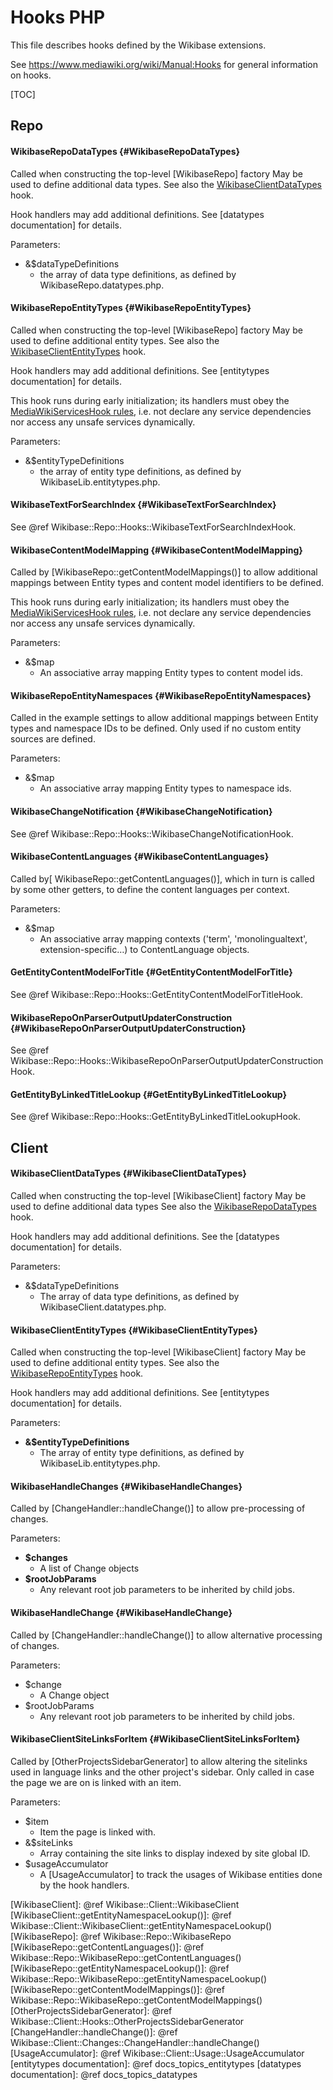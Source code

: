 # Hooks PHP

This file describes hooks defined by the Wikibase extensions.

See https://www.mediawiki.org/wiki/Manual:Hooks for general information on hooks.

[TOC]

Repo
------------------------------------------------------------

#### WikibaseRepoDataTypes {#WikibaseRepoDataTypes}
Called when constructing the top-level [WikibaseRepo] factory
May be used to define additional data types.
See also the [WikibaseClientDataTypes](#WikibaseClientDataTypes) hook.

Hook handlers may add additional definitions.
See [datatypes documentation] for details.

Parameters:
* &$dataTypeDefinitions
  * the array of data type definitions, as defined by WikibaseRepo.datatypes.php.

#### WikibaseRepoEntityTypes {#WikibaseRepoEntityTypes}
Called when constructing the top-level [WikibaseRepo] factory
May be used to define additional entity types.
See also the [WikibaseClientEntityTypes](#WikibaseClientEntityTypes) hook.

Hook handlers may add additional definitions.
See [entitytypes documentation] for details.

This hook runs during early initialization;
its handlers must obey the [MediaWikiServicesHook rules](https://doc.wikimedia.org/mediawiki-core/master/php/interfaceMediaWiki_1_1Hook_1_1MediaWikiServicesHook.html),
i.e. not declare any service dependencies nor access any unsafe services dynamically.

Parameters:
* &$entityTypeDefinitions
  * the array of entity type definitions, as defined by WikibaseLib.entitytypes.php.

#### WikibaseTextForSearchIndex {#WikibaseTextForSearchIndex}
See @ref Wikibase::Repo::Hooks::WikibaseTextForSearchIndexHook.

#### WikibaseContentModelMapping {#WikibaseContentModelMapping}
Called by [WikibaseRepo::getContentModelMappings()] to allow additional mappings between Entity types and content model identifiers to be defined.

This hook runs during early initialization;
its handlers must obey the [MediaWikiServicesHook rules](https://doc.wikimedia.org/mediawiki-core/master/php/interfaceMediaWiki_1_1Hook_1_1MediaWikiServicesHook.html),
i.e. not declare any service dependencies nor access any unsafe services dynamically.

Parameters:
* &$map
  * An associative array mapping Entity types to content model ids.

#### WikibaseRepoEntityNamespaces {#WikibaseRepoEntityNamespaces}
Called in the example settings to allow additional mappings between Entity types and namespace IDs to be defined.
Only used if no custom entity sources are defined.

Parameters:
* &$map
  * An associative array mapping Entity types to namespace ids.

#### WikibaseChangeNotification {#WikibaseChangeNotification}
See @ref Wikibase::Repo::Hooks::WikibaseChangeNotificationHook.

#### WikibaseContentLanguages {#WikibaseContentLanguages}
Called by[ WikibaseRepo::getContentLanguages()], which in turn is called by some other getters, to define the content languages per context.

Parameters:
* &$map
  * An associative array mapping contexts ('term', 'monolingualtext', extension-specific…) to ContentLanguage objects.

#### GetEntityContentModelForTitle {#GetEntityContentModelForTitle}
See @ref Wikibase::Repo::Hooks::GetEntityContentModelForTitleHook.

#### WikibaseRepoOnParserOutputUpdaterConstruction {#WikibaseRepoOnParserOutputUpdaterConstruction}
See @ref Wikibase::Repo::Hooks::WikibaseRepoOnParserOutputUpdaterConstructionHook.

#### GetEntityByLinkedTitleLookup {#GetEntityByLinkedTitleLookup}
See @ref Wikibase::Repo::Hooks::GetEntityByLinkedTitleLookupHook.

Client
------------------------------------------------------------

#### WikibaseClientDataTypes {#WikibaseClientDataTypes}
Called when constructing the top-level [WikibaseClient] factory
May be used to define additional data types
See also the [WikibaseRepoDataTypes](#WikibaseRepoDataTypes) hook.

Hook handlers may add additional definitions.
See the [datatypes documentation] for details.

Parameters:
* &$dataTypeDefinitions
  * The array of data type definitions, as defined by WikibaseClient.datatypes.php.

#### WikibaseClientEntityTypes {#WikibaseClientEntityTypes}
Called when constructing the top-level [WikibaseClient] factory
May be used to define additional entity types.
See also the [WikibaseRepoEntityTypes](#WikibaseRepoEntityTypes) hook.

Hook handlers may add additional definitions.
See [entitytypes documentation] for details.

Parameters:
* **&$entityTypeDefinitions**
  * The array of entity type definitions, as defined by WikibaseLib.entitytypes.php.

#### WikibaseHandleChanges {#WikibaseHandleChanges}
Called by [ChangeHandler::handleChange()] to allow pre-processing of changes.

Parameters:
* **$changes**
  * A list of Change objects
* **$rootJobParams**
  * Any relevant root job parameters to be inherited by child jobs.

#### WikibaseHandleChange {#WikibaseHandleChange}
Called by [ChangeHandler::handleChange()] to allow alternative processing of changes.

Parameters:
* $change
  * A Change object
* $rootJobParams
  * Any relevant root job parameters to be inherited by child jobs.

#### WikibaseClientSiteLinksForItem {#WikibaseClientSiteLinksForItem}
Called by [OtherProjectsSidebarGenerator] to allow altering the sitelinks used
in language links and the other project's sidebar.
Only called in case the page we are on is linked with an item.

Parameters:
* $item
  * Item the page is linked with.
* &$siteLinks
  * Array containing the site links to display indexed by site global ID.
* $usageAccumulator
  * A [UsageAccumulator] to track the usages of Wikibase entities done by the hook handlers.


[WikibaseClient]: @ref Wikibase::Client::WikibaseClient
[WikibaseClient::getEntityNamespaceLookup()]: @ref Wikibase::Client::WikibaseClient::getEntityNamespaceLookup()
[WikibaseRepo]: @ref Wikibase::Repo::WikibaseRepo
[WikibaseRepo::getContentLanguages()]: @ref Wikibase::Repo::WikibaseRepo::getContentLanguages()
[WikibaseRepo::getEntityNamespaceLookup()]: @ref Wikibase::Repo::WikibaseRepo::getEntityNamespaceLookup()
[WikibaseRepo::getContentModelMappings()]: @ref Wikibase::Repo::WikibaseRepo::getContentModelMappings()
[OtherProjectsSidebarGenerator]: @ref Wikibase::Client::Hooks::OtherProjectsSidebarGenerator
[ChangeHandler::handleChange()]: @ref Wikibase::Client::Changes::ChangeHandler::handleChange()
[UsageAccumulator]: @ref Wikibase::Client::Usage::UsageAccumulator
[entitytypes documentation]: @ref docs_topics_entitytypes
[datatypes documentation]: @ref docs_topics_datatypes
